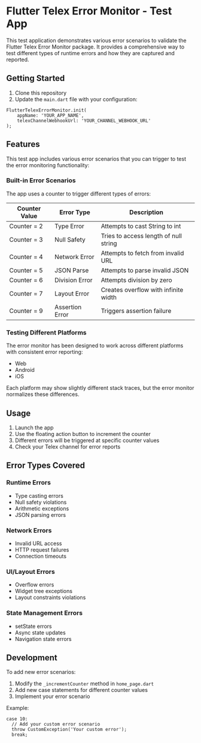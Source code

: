 # Flutter Telex Error Monitor - Test App

This test application demonstrates various error scenarios to validate the Flutter Telex Error Monitor package. It provides a comprehensive way to test different types of runtime errors and how they are captured and reported.

## Getting Started

1. Clone this repository
2. Update the `main.dart` file with your configuration:
```
FlutterTelexErrorMonitor.init(
    appName: 'YOUR_APP_NAME',
    telexChannelWebhookUrl: 'YOUR_CHANNEL_WEBHOOK_URL'
);
```

## Features

This test app includes various error scenarios that you can trigger to test the error monitoring functionality:

### Built-in Error Scenarios

The app uses a counter to trigger different types of errors:

| Counter Value | Error Type | Description |
|--------------|------------|-------------|
| Counter = 2 | Type Error | Attempts to cast String to int |
| Counter = 3 | Null Safety | Tries to access length of null string |
| Counter = 4 | Network Error | Attempts to fetch from invalid URL |
| Counter = 5 | JSON Parse | Attempts to parse invalid JSON |
| Counter = 6 | Division Error | Attempts division by zero |
| Counter = 7 | Layout Error | Creates overflow with infinite width |
| Counter = 9 | Assertion Error | Triggers assertion failure |

### Testing Different Platforms

The error monitor has been designed to work across different platforms with consistent error reporting:

- Web
- Android
- iOS

Each platform may show slightly different stack traces, but the error monitor normalizes these differences.

## Usage

1. Launch the app
2. Use the floating action button to increment the counter
3. Different errors will be triggered at specific counter values
4. Check your Telex channel for error reports

## Error Types Covered

### Runtime Errors
- Type casting errors
- Null safety violations
- Arithmetic exceptions
- JSON parsing errors

### Network Errors
- Invalid URL access
- HTTP request failures
- Connection timeouts

### UI/Layout Errors
- Overflow errors
- Widget tree exceptions
- Layout constraints violations

### State Management Errors
- setState errors
- Async state updates
- Navigation state errors

## Development

To add new error scenarios:

1. Modify the `_incrementCounter` method in `home_page.dart`
2. Add new case statements for different counter values
3. Implement your error scenario

Example:
```
case 10:
  // Add your custom error scenario
  throw CustomException('Your custom error');
  break;
```